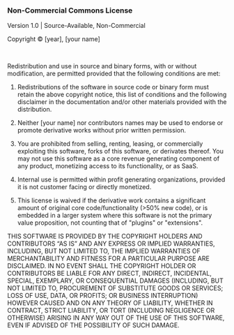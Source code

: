 ### Non-Commercial Commons License
Version 1.0 | Source-Available, Non-Commercial

Copyright © [year], [your name]

<br>

Redistribution and use in source and binary forms, with or without modification, are permitted provided that the following conditions are met:

1. Redistributions of the software in source code or binary form must retain the above copyright notice, this list of conditions and the following disclaimer in the documentation and/or other materials provided with the distribution.

2. Neither [your name] nor contributors names may be used to endorse or promote derivative works without prior written permission.

3. You are prohibited from selling, renting, leasing, or commercially exploiting this software, forks of this software, or derivates thereof. You may not use this software as a core revenue generating component of any product, monetizing access to its functionality, or as SaaS.

4. Internal use is permitted within profit generating organizations, provided it is not customer facing or directly monetized.

5. This license is waived if the derivative work contains a significant amount of original core code/functionality (>50% new code), or is embedded in a larger system where this software is not the primary value proposition, not counting that of "plugins" or "extensions".

THIS SOFTWARE IS PROVIDED BY THE COPYRIGHT HOLDERS AND CONTRIBUTORS “AS IS” AND ANY EXPRESS OR IMPLIED WARRANTIES, INCLUDING, BUT NOT LIMITED TO, THE IMPLIED WARRANTIES OF MERCHANTABILITY AND FITNESS FOR A PARTICULAR PURPOSE ARE DISCLAIMED. IN NO EVENT SHALL THE COPYRIGHT HOLDER OR CONTRIBUTORS BE LIABLE FOR ANY DIRECT, INDIRECT, INCIDENTAL, SPECIAL, EXEMPLARY, OR CONSEQUENTIAL DAMAGES (INCLUDING, BUT NOT LIMITED TO, PROCUREMENT OF SUBSTITUTE GOODS OR SERVICES; LOSS OF USE, DATA, OR PROFITS; OR BUSINESS INTERRUPTION) HOWEVER CAUSED AND ON ANY THEORY OF LIABILITY, WHETHER IN CONTRACT, STRICT LIABILITY, OR TORT (INCLUDING NEGLIGENCE OR OTHERWISE) ARISING IN ANY WAY OUT OF THE USE OF THIS SOFTWARE, EVEN IF ADVISED OF THE POSSIBILITY OF SUCH DAMAGE.
